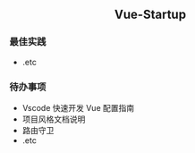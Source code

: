 <div align="center">
  <h2>Vue-Startup</h2>
</div>

### 最佳实践

- .etc

### 待办事项

- Vscode 快速开发 Vue 配置指南
- 项目风格文档说明
- 路由守卫
- .etc
